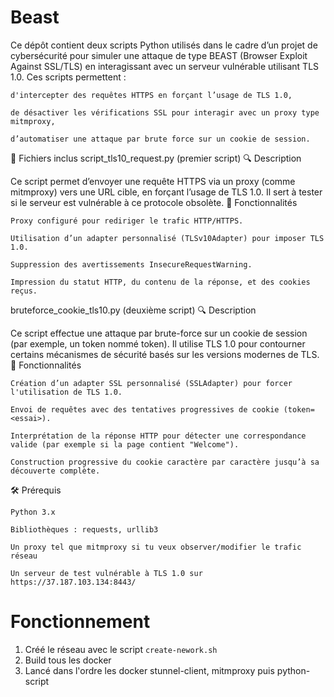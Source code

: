 # Beast

Ce dépôt contient deux scripts Python utilisés dans le cadre d’un projet de cybersécurité pour simuler une attaque de type BEAST (Browser Exploit Against SSL/TLS) en interagissant avec un serveur vulnérable utilisant TLS 1.0. Ces scripts permettent :

    d'intercepter des requêtes HTTPS en forçant l’usage de TLS 1.0,

    de désactiver les vérifications SSL pour interagir avec un proxy type mitmproxy,

    d’automatiser une attaque par brute force sur un cookie de session.

📁 Fichiers inclus
script_tls10_request.py (premier script)
🔍 Description

Ce script permet d’envoyer une requête HTTPS via un proxy (comme mitmproxy) vers une URL cible, en forçant l’usage de TLS 1.0. Il sert à tester si le serveur est vulnérable à ce protocole obsolète.
🔧 Fonctionnalités

    Proxy configuré pour rediriger le trafic HTTP/HTTPS.

    Utilisation d’un adapter personnalisé (TLSv10Adapter) pour imposer TLS 1.0.

    Suppression des avertissements InsecureRequestWarning.

    Impression du statut HTTP, du contenu de la réponse, et des cookies reçus.

bruteforce_cookie_tls10.py (deuxième script)
🔍 Description

Ce script effectue une attaque par brute-force sur un cookie de session (par exemple, un token nommé token). Il utilise TLS 1.0 pour contourner certains mécanismes de sécurité basés sur les versions modernes de TLS.
🔧 Fonctionnalités

    Création d’un adapter SSL personnalisé (SSLAdapter) pour forcer l'utilisation de TLS 1.0.

    Envoi de requêtes avec des tentatives progressives de cookie (token=<essai>).

    Interprétation de la réponse HTTP pour détecter une correspondance valide (par exemple si la page contient "Welcome").

    Construction progressive du cookie caractère par caractère jusqu’à sa découverte complète.

🛠️ Prérequis

    Python 3.x

    Bibliothèques : requests, urllib3

    Un proxy tel que mitmproxy si tu veux observer/modifier le trafic réseau

    Un serveur de test vulnérable à TLS 1.0 sur https://37.187.103.134:8443/

# Fonctionnement
1. Créé le réseau avec le script `create-nework.sh`
2. Build tous les docker
3. Lancé dans l'ordre les docker stunnel-client, mitmproxy puis python-script
